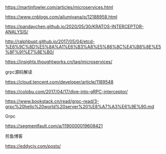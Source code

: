https://martinfowler.com/articles/microservices.html

https://www.cnblogs.com/ailumiyana/p/12188958.html

https://pandaychen.github.io/2020/05/30/KRATOS-INTERCEPTOR-ANALYSIS/

http://ralphbupt.github.io/2017/05/04/etcd-%E6%9C%8D%E5%8A%A1%E6%B3%A8%E5%86%8C%E4%B8%8E%E5%8F%91%E7%8E%B0/

https://insights.thoughtworks.cn/tag/microservices/

grpc源码解读

https://cloud.tencent.com/developer/article/1189548

https://colobu.com/2017/04/17/dive-into-gRPC-interceptor/

https://www.bookstack.cn/read/grpc-read/3-grpc%20hello%20world%20server%20%E8%A7%A3%E6%9E%90.md


Grpc

https://segmentfault.com/a/1190000019608421

煎鱼博客

https://eddycjy.com/posts/
